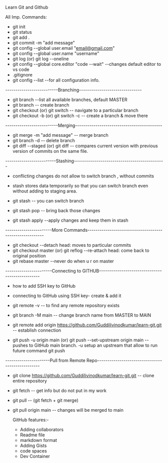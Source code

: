 Learn Git and Github

All Imp. Commands:

- git init
- git status
- git add . 
- git commit -m "add message"
- git config --global user.email "email@gmail.com"
- git config --global user.name "username"
- git log (or) git log --oneline
- git config --global core.editor "code --wait"                        		--changes default editor to vs code
- .gitignore                                                          
- git config --list								--for all configuration info.
  
--------------------------Branching-------------------------------
- git branch                                                        		--list all available branches, default MASTER
- git branch <branch name>                                          		-- create branch
- git checkout <branch name>    (or) git switch <branch name>       		-- navigate to a particular branch
- git checkout -b <branch name> (or) git switch -c <branch name>    		-- create a branch & move there

--------------------------Merging-------------------------------------------
- git merge <branch-name> -m "add message"                          		-- merge branch
- git branch -d <branch-name>                 		     	 		-- delete branch
- git diff --staged	(or) git diff <id  id>					-- compares current version with previous version 									                                                                   of commits on the same file.

-------------------------Stashing---------------------------------------------

- conflicting changes do not allow to switch branch , without commits
- stash stores data temporarily so that you can switch branch even without adding to staging area.
  
- git stash                                  					-- you can switch branch
- git stash pop									-- bring back those changes
- git stash apply								--apply changes and keep them in stash

-----------------------More Commands-------------------------------------------------------- 

- git checkout <hash> 								--detach head: moves to particular commits
- git checkout master (or) git reflog						--re-attach head: come back to original position
- git rebase master								--never do when u r on master

-----------------------Connecting to GITHUB------------------------------------------------

- how to add SSH key to GitHub 
- connecting to GitHub using SSH key- create & add it

- git remote -v									-- to find any remote repository exists
- git branch -M main								-- change branch name from MASTER to MAIN
- git remote add origin https://github.com/Guddilivinodkumar/learn-git.git	-- establish connection
- git push -u origin main (or) git push --set-upstream origin main 		-- pushes to GitHub main branch.
										   -u setup an upstream that allow to run 										   								   future command git push 

----------------------Pull from Remote Repo-------------------------------------------------

- git clone https://github.com/Guddilivinodkumar/learn-git.git			-- clone entire repository
- git fetch									-- get info but do not put in my work
- git pull 									-- (git fetch + git merge)
- git pull origin main								-- changes will be merged to main

	GitHub features:-
	 - Adding collaborators
	 - Readme file
	 - markdown format
	 - Adding Gists
	 - code spaces
	 - Dev Container

